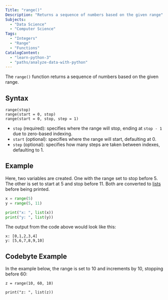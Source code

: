```yaml
---
Title: "range()"
Description: "Returns a sequence of numbers based on the given range"
Subjects:
  - "Data Science"
  - "Computer Science"
Tags:
  - "Integers"
  - "Range"
  - "Functions"
CatalogContent:
  - "learn-python-3"
  - "paths/analyze-data-with-python"
---
```


The `range()` function returns a sequence of numbers based on the given range.

## Syntax

```pseudo
range(stop)
range(start = 0, stop)
range(start = 0, stop, step = 1)
```

- `stop` (required): specifies where the range will stop, ending at `stop - 1` due to zero-based indexing.
- `start` (optional): specifies where the range will start, defaulting at 0.
- `step` (optional): specifies how many steps are taken between indexes, defaulting to 1.

## Example

Here, two variables are created. One with the range set to stop before 5. The other is set to start at 5 and stop before 11. Both are converted to [lists](https://www.codecademy.com/resources/docs/python/lists) before being printed.

```python
x = range(5)
y = range(5, 11)

print("x: ", list(x))
print("y: ", list(y))
```

The output from the code above would look like this:

```shell
x: [0,1,2,3,4]
y: [5,6,7,8,9,10]
```

## Codebyte Example

In the example below, the range is set to 10 and increments by 10, stopping before 60:

```codebyte/python
z = range(10, 60, 10)

print("z: ", list(z))
```
